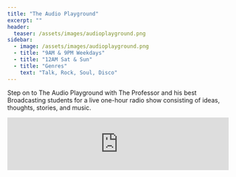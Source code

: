 ```yaml
---
title: "The Audio Playground"
excerpt: ""
header:
  teaser: /assets/images/audioplayground.png
sidebar:
  - image: /assets/images/audioplayground.png
  - title: "9AM & 9PM Weekdays"
  - title: "12AM Sat & Sun"
  - title: "Genres"
    text: "Talk, Rock, Soul, Disco"
---
```


Step on to The Audio Playground with The Professor and his best Broadcasting students for a live one-hour radio show consisting of ideas, thoughts, stories, and music.

<iframe width="100%" height="120" src="https://www.mixcloud.com/widget/iframe/?hide_cover=1&feed=%2Ftheprofessorjb%2F" frameborder="0" ></iframe>
